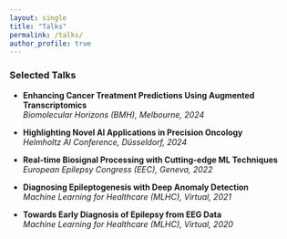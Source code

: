 ```yaml
---
layout: single
title: "Talks"
permalink: /talks/
author_profile: true
---
```


### Selected Talks

- **Enhancing Cancer Treatment Predictions Using Augmented Transcriptomics**  
  *Biomolecular Horizons (BMH), Melbourne, 2024*

- **Highlighting Novel AI Applications in Precision Oncology**  
  *Helmholtz AI Conference, Düsseldorf, 2024*

- **Real-time Biosignal Processing with Cutting-edge ML Techniques**  
  *European Epilepsy Congress (EEC), Geneva, 2022*

- **Diagnosing Epileptogenesis with Deep Anomaly Detection**  
  *Machine Learning for Healthcare (MLHC), Virtual, 2021*

- **Towards Early Diagnosis of Epilepsy from EEG Data**  
  *Machine Learning for Healthcare (MLHC), Virtual, 2020*
